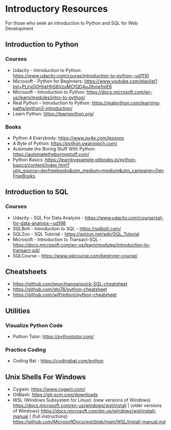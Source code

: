 # Introductory Resources
For those who seek an introduction to Python and SQL for Web Development

## Introduction to Python
### Courses
- Udacity - Introduction to Python: https://www.udacity.com/course/introduction-to-python--ud1110
- Microsoft - Python for Beginners: https://www.youtube.com/playlist?list=PLlrxD0HtieHhS8VzuMCfQD4uJ9yne1mE6
- Microsoft - Introduction to Python: https://docs.microsoft.com/en-us/learn/modules/intro-to-python/
- Real Python - Introduction to Python: https://realpython.com/learning-paths/python3-introduction/
- Learn Python: https://learnpython.org/

### Books
- Python 4 Everybody: https://www.py4e.com/lessons
- A Byte of Python: https://python.swaroopch.com/
- Automate the Boring Stuff With Python: https://automatetheboringstuff.com/
- Python Basics :https://learnbyexample.gitbooks.io/python-basics/content/index.html?utm_source=devfreebooks&utm_medium=medium&utm_campaign=DevFreeBooks

## Introduction to SQL
### Courses
- Udacity - SQL For Data Analysis - https://www.udacity.com/course/sql-for-data-analysis--ud198
- SQLBolt - Introduction to SQL - https://sqlbolt.com/
- SQLZoo - SQL Tutorial - https://sqlzoo.net/wiki/SQL_Tutorial
- Microsoft - Introduction to Transact-SQL - https://docs.microsoft.com/en-us/learn/modules/introduction-to-transact-sql/
- SQLCourse - https://www.sqlcourse.com/beginner-course/

## Cheatsheets
- https://github.com/enochtangg/quick-SQL-cheatsheet
- https://github.com/gto76/python-cheatsheet
- https://github.com/wilfredinni/python-cheatsheet

## Utilities
### Visualize Python Code
- Puthon Tutor: https://pythontutor.com/
### Practice Coding
- Coding Bat - https://codingbat.com/python

## Unix Shells For Windows
- Cygwin: https://www.cygwin.com/
- GitBash: https://git-scm.com/downloads
- WSL (Windows Subsystem for Linux): (new versions of Windows) https://docs.microsoft.com/en-us/windows/wsl/install | (older versions of Windows) https://docs.microsoft.com/en-us/windows/wsl/install-manual | (full instructions) https://github.com/MicrosoftDocs/wsl/blob/main/WSL/install-manual.md
